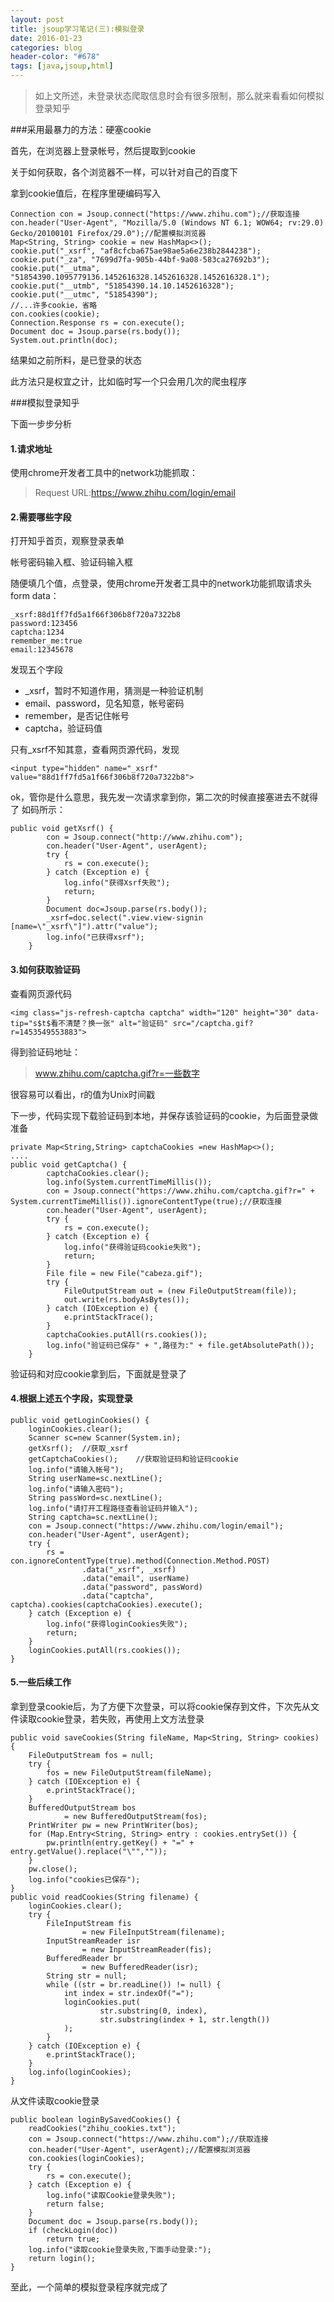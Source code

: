```yaml
---
layout: post
title: jsoup学习笔记(三):模拟登录
date: 2016-01-23
categories: blog
header-color: "#678"
tags: [java,jsoup,html]
---
```

>如上文所述，未登录状态爬取信息时会有很多限制，那么就来看看如何模拟登录知乎

###采用最暴力的方法：硬塞cookie

首先，在浏览器上登录帐号，然后提取到cookie

关于如何获取，各个浏览器不一样，可以针对自己的百度下

拿到cookie值后，在程序里硬编码写入
	
    Connection con = Jsoup.connect("https://www.zhihu.com");//获取连接
	con.header("User-Agent", "Mozilla/5.0 (Windows NT 6.1; WOW64; rv:29.0) Gecko/20100101 Firefox/29.0");//配置模拟浏览器
	Map<String, String> cookie = new HashMap<>();
	cookie.put("_xsrf", "af8cfcba675ae98ae5a6e238b2844238");
	cookie.put("_za", "7699d7fa-905b-44bf-9a08-583ca27692b3");
	cookie.put("__utma", "51854390.1095779136.1452616328.1452616328.1452616328.1");
	cookie.put("__utmb", "51854390.14.10.1452616328");
	cookie.put("__utmc", "51854390");
	//...许多cookie，省略
	con.cookies(cookie);
	Connection.Response rs = con.execute();
	Document doc = Jsoup.parse(rs.body());
	System.out.println(doc);

结果如之前所料，是已登录的状态

此方法只是权宜之计，比如临时写一个只会用几次的爬虫程序

###模拟登录知乎

下面一步步分析

#### 1.请求地址
使用chrome开发者工具中的network功能抓取：

>Request URL:https://www.zhihu.com/login/email

#### 2.需要哪些字段

打开知乎首页，观察登录表单

帐号密码输入框、验证码输入框

随便填几个值，点登录，使用chrome开发者工具中的network功能抓取请求头form data：

	_xsrf:88d1ff7fd5a1f66f306b8f720a7322b8
	password:123456
	captcha:1234
	remember_me:true
	email:12345678

发现五个字段

* _xsrf，暂时不知道作用，猜测是一种验证机制
* email、password，见名知意，帐号密码
* remember，是否记住帐号
* captcha，验证码值

只有_xsrf不知其意，查看网页源代码，发现

	<input type="hidden" name="_xsrf" value="88d1ff7fd5a1f66f306b8f720a7322b8">
	
ok，管你是什么意思，我先发一次请求拿到你，第二次的时候直接塞进去不就得了
如码所示：

	public void getXsrf() {
			con = Jsoup.connect("http://www.zhihu.com");
			con.header("User-Agent", userAgent);
			try {
				rs = con.execute();
			} catch (Exception e) {
				log.info("获得Xsrf失败");
				return;
			}
			Document doc=Jsoup.parse(rs.body());
			_xsrf=doc.select(".view.view-signin [name=\"_xsrf\"]").attr("value");
			log.info("已获得xsrf");
		}

#### 3.如何获取验证码

查看网页源代码

	<img class="js-refresh-captcha captcha" width="120" height="30" data-tip="s$t$看不清楚？换一张" alt="验证码" src="/captcha.gif?r=1453549553883">
	
得到验证码地址：

>www.zhihu.com/captcha.gif?r=一些数字

很容易可以看出，r的值为Unix时间戳

下一步，代码实现下载验证码到本地，并保存该验证码的cookie，为后面登录做准备
	
	private Map<String,String> captchaCookies =new HashMap<>();
	....
	public void getCaptcha() {
			captchaCookies.clear();
			log.info(System.currentTimeMillis());
			con = Jsoup.connect("https://www.zhihu.com/captcha.gif?r=" + System.currentTimeMillis()).ignoreContentType(true);//获取连接
			con.header("User-Agent", userAgent);
			try {
				rs = con.execute();
			} catch (Exception e) {
				log.info("获得验证码cookie失败");
				return;
			}
			File file = new File("cabeza.gif");
			try {
				FileOutputStream out = (new FileOutputStream(file));
				out.write(rs.bodyAsBytes());
			} catch (IOException e) {
				e.printStackTrace();
			}
			captchaCookies.putAll(rs.cookies());
			log.info("验证码已保存" + ",路径为:" + file.getAbsolutePath());
		}
		
验证码和对应cookie拿到后，下面就是登录了

#### 4.根据上述五个字段，实现登录

	public void getLoginCookies() {
        loginCookies.clear();
        Scanner sc=new Scanner(System.in);
        getXsrf();	//获取_xsrf
        getCaptchaCookies();	//获取验证码和验证码cookie
        log.info("请输入帐号");
        String userName=sc.nextLine();
        log.info("请输入密码");
        String passWord=sc.nextLine();
        log.info("请打开工程路径查看验证码并输入");
        String captcha=sc.nextLine();
        con = Jsoup.connect("https://www.zhihu.com/login/email");
        con.header("User-Agent", userAgent);
        try {
            rs = con.ignoreContentType(true).method(Connection.Method.POST)
                    .data("_xsrf", _xsrf)
                    .data("email", userName)
                    .data("password", passWord)
                    .data("captcha", captcha).cookies(captchaCookies).execute();
        } catch (Exception e) {
            log.info("获得loginCookies失败");
            return;
        }
        loginCookies.putAll(rs.cookies());
    }
	
#### 5.一些后续工作
拿到登录cookie后，为了方便下次登录，可以将cookie保存到文件，下次先从文件读取cookie登录，若失败，再使用上文方法登录

	public void saveCookies(String fileName, Map<String, String> cookies) {
        FileOutputStream fos = null;
        try {
            fos = new FileOutputStream(fileName);
        } catch (IOException e) {
            e.printStackTrace();
        }
        BufferedOutputStream bos
                = new BufferedOutputStream(fos);
        PrintWriter pw = new PrintWriter(bos);
        for (Map.Entry<String, String> entry : cookies.entrySet()) {
            pw.println(entry.getKey() + "=" + entry.getValue().replace("\"",""));
        }
        pw.close();
        log.info("cookies已保存");
    }
	public void readCookies(String filename) {
        loginCookies.clear();
        try {
            FileInputStream fis
                    = new FileInputStream(filename);
            InputStreamReader isr
                    = new InputStreamReader(fis);
            BufferedReader br
                    = new BufferedReader(isr);
            String str = null;
            while ((str = br.readLine()) != null) {
                int index = str.indexOf("=");
                loginCookies.put(
                        str.substring(0, index),
                        str.substring(index + 1, str.length())
                );
            }
        } catch (IOException e) {
            e.printStackTrace();
        }
        log.info(loginCookies);
    }

从文件读取cookie登录

	public boolean loginBySavedCookies() {
        readCookies("zhihu_cookies.txt");
        con = Jsoup.connect("https://www.zhihu.com");//获取连接
        con.header("User-Agent", userAgent);//配置模拟浏览器
        con.cookies(loginCookies);
        try {
            rs = con.execute();
        } catch (Exception e) {
            log.info("读取Cookie登录失败");
            return false;
        }
        Document doc = Jsoup.parse(rs.body());
        if (checkLogin(doc))
            return true;
        log.info("读取cookie登录失败,下面手动登录:");
        return login();
    }

至此，一个简单的模拟登录程序就完成了